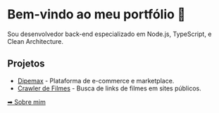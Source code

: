 # Bem-vindo ao meu portfólio 👋

Sou desenvolvedor back-end especializado em Node.js, TypeScript, e Clean Architecture.

## Projetos
- [Dipemax](https://github.com/seuusuario/dipemax) - Plataforma de e-commerce e marketplace.
- [Crawler de Filmes](https://github.com/seuusuario/crawler-filmes) - Busca de links de filmes em sites públicos.

[➡ Sobre mim](docs/sobre.md)
